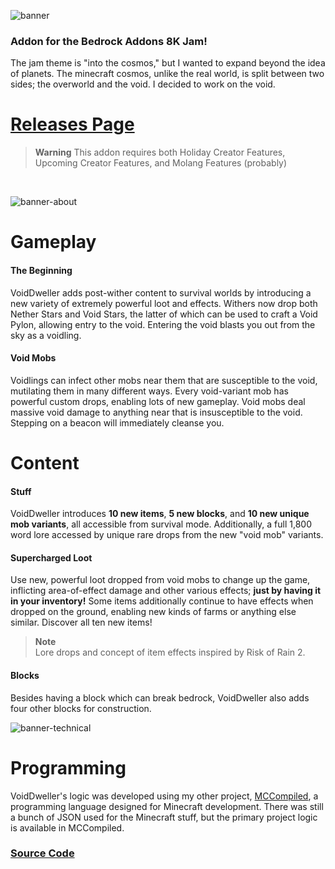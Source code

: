 ![banner](https://user-images.githubusercontent.com/43343249/181397047-4c1864fb-1958-4cbc-90f4-1051ea863e1b.png)

### Addon for the Bedrock Addons 8K Jam!
The jam theme is "into the cosmos," but I wanted to expand beyond the idea of planets. The minecraft cosmos, unlike the real world, is split between two sides; the overworld and the void. I decided to work on the void.

# [Releases Page](https://github.com/7UKECREAT0R/VoidDweller/releases)
> **Warning**
> This addon requires both Holiday Creator Features, Upcoming Creator Features, and Molang Features (probably)

<br />

![banner-about](https://user-images.githubusercontent.com/43343249/181399474-eb7dff54-d39c-4112-a3c4-a2bc22dd9bea.png)

# Gameplay
#### The Beginning
VoidDweller adds post-wither content to survival worlds by introducing a new variety of extremely powerful loot and effects. Withers now drop both Nether Stars and Void Stars, the latter of which can be used to craft a Void Pylon, allowing entry to the void. Entering the void blasts you out from the sky as a voidling.

#### Void Mobs
Voidlings can infect other mobs near them that are susceptible to the void, mutilating them in many different ways. Every void-variant mob has powerful custom drops, enabling lots of new gameplay. Void mobs deal massive void damage to anything near that is insusceptible to the void. Stepping on a beacon will immediately cleanse you.

# Content
#### Stuff
VoidDweller introduces **10 new items**, **5 new blocks**, and **10 new unique mob variants**, all accessible from survival mode. Additionally, a full 1,800 word lore accessed by unique rare drops from the new "void mob" variants.

#### Supercharged Loot
Use new, powerful loot dropped from void mobs to change up the game, inflicting area-of-effect damage and other various effects; **just by having it in your inventory!** Some items additionally continue to have effects when dropped on the ground, enabling new kinds of farms or anything else similar. Discover all ten new items!
> **Note**<br />
> Lore drops and concept of item effects inspired by Risk of Rain 2.

#### Blocks
Besides having a block which can break bedrock, VoidDweller also adds four other blocks for construction. 

![banner-technical](https://user-images.githubusercontent.com/43343249/181403060-a114a8ab-6a73-4a6f-bfeb-d192f177d5ef.png)

# Programming
VoidDweller's logic was developed using my other project, [MCCompiled](https://github.com/7UKECREAT0R/MCCompiled), a programming language designed for Minecraft development. There was still a bunch of JSON used for the Minecraft stuff, but the primary project logic is available in MCCompiled.
### [**Source Code**](https://github.com/7UKECREAT0R/VoidDweller/blob/main/project/VoidDweller.mcc)

